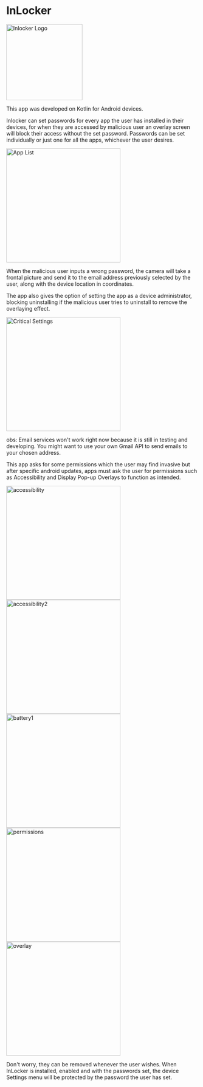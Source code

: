 # **InLocker**


<img src="https://github.com/user-attachments/assets/99000a8e-3663-4078-8c5e-ceff9ebff249" alt="Inlocker Logo" width="200px">  




This app was developed on Kotlin for Android devices.  

Inlocker can set passwords for every app the user has installed in their devices,
for when they are accessed by malicious user an overlay screen will block their access without the set password.
Passwords can be set individually or just one for all the apps, whichever the user desires.

<img src="https://github.com/user-attachments/assets/a18d1081-114f-4cee-bbbe-729764cd916e" alt="App List" width="300"/>

When the malicious user inputs a wrong password, the camera will take a frontal picture and send it
to the email address previously selected by the user, along with the device location in coordinates.

The app also gives the option of setting the app as a device administrator, blocking uninstalling
if the malicious user tries to uninstall to remove the overlaying effect.

<img src="https://github.com/user-attachments/assets/d8b3ebfd-e0f9-431f-b4f4-cc52b0c0c2e7" alt="Critical Settings" width="300"/>

obs: Email services won't work right now because it is still in testing and developing. You might want to use your own Gmail API to send emails to your chosen address.

This app asks for some permissions which the user may find invasive but after specific android updates, apps must ask the user for permissions
such as Accessibility and Display Pop-up Overlays to function as intended. 

<img src="https://github.com/user-attachments/assets/fc34eecf-9e9f-4b19-9aef-55ea8590e600" alt="accessibility" width="300"/>

<img src="https://github.com/user-attachments/assets/5d9e8362-061b-4b88-8b34-4272ccba56cf" alt="accessibility2" width="300"/>

<img src="https://github.com/user-attachments/assets/cf2d8d9a-6310-4fc7-beda-86df0c2e45d8" alt="battery1" width="300"/>

<img src="https://github.com/user-attachments/assets/d50c8759-8d30-464f-899a-911e97c173ba" alt="permissions" width="300"/>

<img src="https://github.com/user-attachments/assets/1d87a073-e291-463a-b537-36e6031be812" alt="overlay" width="300"/>






Don't worry, they can be removed whenever the user wishes. When InLocker is installed, enabled and with the passwords set, the device Settings menu will be protected by the password the user has set.
